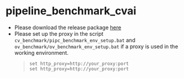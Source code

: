 # pipeline_benchmark_cvai
- Please download the release package [here](https://github.com/junx8/pipeline_benchmark_cvai/releases)
- Please set up the proxy in the script `cv_benchmark/pipc_benchmark_env_setup.bat` and `ov_benchmark/ov_benchmark_env_setup.bat` if a proxy is used in the working environment.  
  > `set http_proxy=http://your_proxy:port`  
  > `set http_proxy=http://your_proxy:port`
